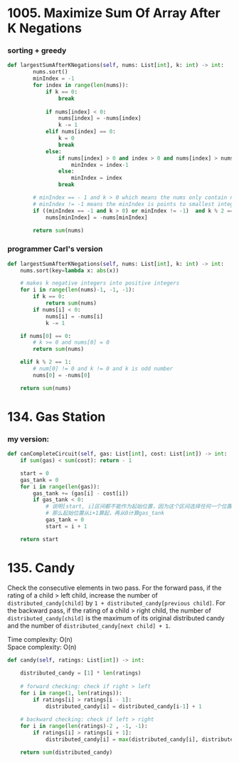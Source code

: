 # 1005. Maximize Sum Of Array After K Negations
### sorting + greedy
```PYTHON
def largestSumAfterKNegations(self, nums: List[int], k: int) -> int:
        nums.sort()
        minIndex = -1
        for index in range(len(nums)):
            if k == 0:
                break
        
            if nums[index] < 0:
                nums[index] = -nums[index]
                k -= 1
            elif nums[index] == 0:
                k = 0
                break
            else:
                if nums[index] > 0 and index > 0 and nums[index] > nums[index-1]:
                    minIndex = index-1
                else:
                    minIndex = index
                break

        # minIndex == - 1 and k > 0 which means the nums only contain negative integer
        # minIndex != -1 means the minIndex is points to smallest integer in the current nums array
        if ((minIndex == -1 and k > 0) or minIndex != -1)  and k % 2 == 1:
            nums[minIndex] = -nums[minIndex]
        
        return sum(nums)
```
### programmer Carl's version
```PYTHON
def largestSumAfterKNegations(self, nums: List[int], k: int) -> int:
    nums.sort(key=lambda x: abs(x))

    # makes k negative integers into positive integers
    for i in range(len(nums)-1, -1, -1):
        if k == 0: 
            return sum(nums)
        if nums[i] < 0:
            nums[i] = -nums[i]
            k -= 1

    if nums[0] == 0:
        # k >= 0 and nums[0] = 0
        return sum(nums)

    elif k % 2 == 1:
        # num[0] != 0 and k != 0 and k is odd number 
        nums[0] = -nums[0]

    return sum(nums)
```

# 134. Gas Station
### my version:
```PYTHON
def canCompleteCircuit(self, gas: List[int], cost: List[int]) -> int:
    if sum(gas) < sum(cost): return - 1

    start = 0
    gas_tank = 0
    for i in range(len(gas)):
        gas_tank += (gas[i] - cost[i])
        if gas_tank < 0:
            # 说明[start, i]区间都不能作为起始位置，因为这个区间选择任何一个位置作为起点，到i这里都会断油
            # 那么起始位置从i+1算起，再从0计算gas_tank
            gas_tank = 0
            start = i + 1

    return start 
```

# 135. Candy
Check the consecutive elements in two pass. For the forward pass, if the rating of a child > left child, increase the number of `distributed_candy[child]` by `1 + distributed_candy[previous child]`. For the backward pass, if the rating of a child > right child, the number of `distributed_candy[child]` is the maximum of its original distributed candy and the number of `distributed_candy[next child] + 1`.
        
Time complexity: O(n)\
Space complexity: O(n)
```PYTHON
def candy(self, ratings: List[int]) -> int:
    
    distributed_candy = [1] * len(ratings)
    
    # forward checking: check if right > left
    for i in range(1, len(ratings)):
        if ratings[i] > ratings[i - 1]:
            distributed_candy[i] = distributed_candy[i-1] + 1
    
    # backward checking: check if left > right
    for i in range(len(ratings)-2 , -1, -1):
        if ratings[i] > ratings[i + 1]:
            distributed_candy[i] = max(distributed_candy[i], distributed_candy[i+1] + 1)

    return sum(distributed_candy) 
```
